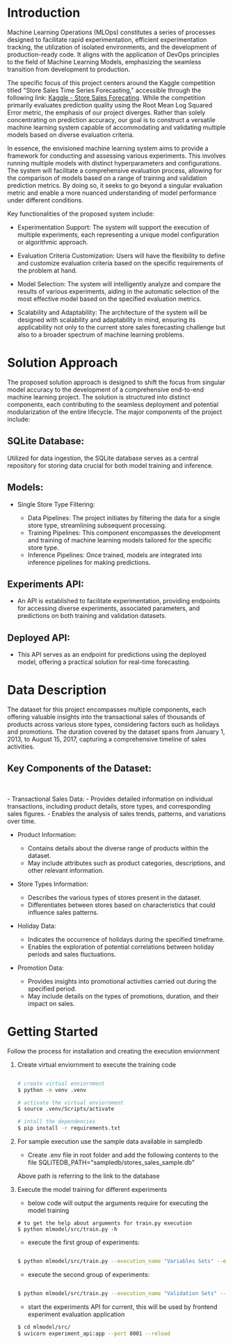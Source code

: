 # Introduction 

Machine Learning Operations (MLOps) constitutes a series of processes designed to facilitate rapid experimentation, efficient experimentation tracking, the utilization of isolated environments, and the development of production-ready code. It aligns with the application of DevOps principles to the field of Machine Learning Models, emphasizing the seamless transition from development to production. 

The specific focus of this project centers around the Kaggle competition titled "Store Sales Time Series Forecasting," accessible through the following link: [Kaggle - Store Sales Forecating](https://www.kaggle.com/competitions/store-sales-time-series-forecasting). While the competition primarily evaluates prediction quality using the Root Mean Log Squared Error metric, the emphasis of our project diverges. Rather than solely concentrating on prediction accuracy, our goal is to construct a versatile machine learning system capable of accommodating and validating multiple models based on diverse evaluation criteria.

In essence, the envisioned machine learning system aims to provide a framework for conducting and assessing various experiments. This involves running multiple models with distinct hyperparameters and configurations. The system will facilitate a comprehensive evaluation process, allowing for the comparison of models based on a range of training and validation prediction metrics. By doing so, it seeks to go beyond a singular evaluation metric and enable a more nuanced understanding of model performance under different conditions.

Key functionalities of the proposed system include:

- Experimentation Support: The system will support the execution of multiple experiments, each representing a unique model configuration or algorithmic approach.

- Evaluation Criteria Customization: Users will have the flexibility to define and customize evaluation criteria based on the specific requirements of the problem at hand.

- Model Selection: The system will intelligently analyze and compare the results of various experiments, aiding in the automatic selection of the most effective model based on the specified evaluation metrics.

- Scalability and Adaptability: The architecture of the system will be designed with scalability and adaptability in mind, ensuring its applicability not only to the current store sales forecasting challenge but also to a broader spectrum of machine learning problems.

# Solution Approach
The proposed solution approach is designed to shift the focus from singular model accuracy to the development of a comprehensive end-to-end machine learning project. The solution is structured into distinct components, each contributing to the seamless deployment and potential modularization of the entire lifecycle. The major components of the project include:

## SQLite Database:

Utilized for data ingestion, the SQLite database serves as a central repository for storing data crucial for both model training and inference.

## Models:

- Single Store Type Filtering:

    - Data Pipelines: The project initiates by filtering the data for a single store type, streamlining subsequent processing.
    - Training Pipelines: This component encompasses the development and training of machine learning models tailored for the specific store type.
    - Inference Pipelines: Once trained, models are integrated into inference pipelines for making predictions.


## Experiments API:

- An API is established to facilitate experimentation, providing endpoints for accessing diverse experiments, associated parameters, and predictions on both training and validation datasets.

## Deployed API:

- This API serves as an endpoint for predictions using the deployed model, offering a practical solution for real-time forecasting.

# Data Description

The dataset for this project encompasses multiple components, each offering valuable insights into the transactional sales of thousands of products across various store types, considering factors such as holidays and promotions. The duration covered by the dataset spans from January 1, 2013, to August 15, 2017, capturing a comprehensive timeline of sales activities.

## **Key Components of the Dataset**:
<p>&nbsp</p>
- Transactional Sales Data:
    - Provides detailed information on individual transactions, including product details, store types, and corresponding sales figures.
    - Enables the analysis of sales trends, patterns, and variations over time.

- Product Information:
    - Contains details about the diverse range of products within the dataset.
    - May include attributes such as product categories, descriptions, and other relevant information.

- Store Types Information:

    - Describes the various types of stores present in the dataset.
    - Differentiates between stores based on characteristics that could influence sales patterns.

- Holiday Data:

    - Indicates the occurrence of holidays during the specified timeframe.
    - Enables the exploration of potential correlations between holiday periods and sales fluctuations.

- Promotion Data:

    - Provides insights into promotional activities carried out during the specified period.
    - May include details on the types of promotions, duration, and their impact on sales.

# Getting Started
Follow the process for installation and creating the execution enviornment

1. Create virtual enviornment to execute the training code

    ```sh

    # create virtual enviornment
    $ python -m venv .venv

    # activate the virtual enviornment
    $ source .venv/Scripts/activate

    # intall the dependencies
    $ pip install -r requirements.txt

    ```

2. For sample execution use the sample data available in sampledb
    - Create .env file in root folder and add the following contents to the file
    SQLITEDB_PATH="sampledb/stores_sales_sample.db"

    Above path is referring to the link to the database

3. Execute the model training for different experiments

    - below code will output the arguments require for executing the model training

    ```
    # to get the help about arguments for train.py execution 
    $ python mlmodel/src/train.py -h
    ```

    - execute the first group of experiments:

    ```sh

    $ python mlmodel/src/train.py --execution_name "Variables Sets" --experiments_list "params/Variables Set.yaml"
    
    ```

    - execute the second group of experiments:

    ```sh

    $ python mlmodel/src/train.py --execution_name "Validation Sets" --experiments_list "params/Validation Sets.yaml"
    
    ```

    - start the experiments API for current, this will be used by frontend experiment evaluation application

    ```sh
    $ cd mlmodel/src/
    $ uvicorn experiment_api:app --port 8001 --reload
    
    ```
